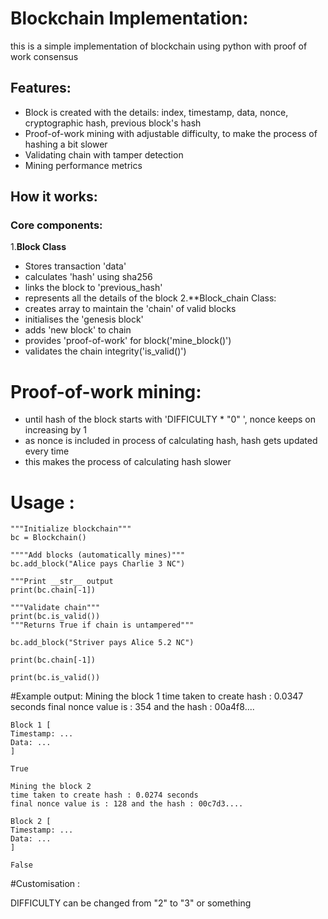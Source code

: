 # Blockchain Implementation:

this is a simple implementation of blockchain using python with proof of work consensus

## Features:

- Block is created with the details: index, timestamp, data, nonce, cryptographic hash, previous block's hash
- Proof-of-work mining with adjustable difficulty, to make the process of hashing a bit slower
- Validating chain with tamper detection
- Mining performance metrics

## How it works:

### Core components:
1.**Block Class**
  - Stores transaction 'data' 
  - calculates 'hash' using sha256
  - links the block to 'previous_hash'
  - represents all the details of the block
2.**Block_chain Class:
 - creates array to maintain the 'chain' of valid blocks
 - initialises the 'genesis block'
 - adds 'new block' to chain
 - provides 'proof-of-work' for block('mine_block()')
 - validates the chain integrity('is_valid()')

# Proof-of-work mining:

- until hash of the block starts with 'DIFFICULTY * "0" ', nonce keeps on increasing by 1
- as nonce is included in process of calculating hash, hash gets updated every time
- this makes the process of calculating hash slower

# Usage :

    """Initialize blockchain"""
    bc = Blockchain()

    """"Add blocks (automatically mines)"""
    bc.add_block("Alice pays Charlie 3 NC")

    """Print __str__ output
    print(bc.chain[-1])

    """Validate chain"""
    print(bc.is_valid())
    """Returns True if chain is untampered"""

    bc.add_block("Striver pays Alice 5.2 NC")

    print(bc.chain[-1])

    print(bc.is_valid())

#Example output:
    Mining the block 1
    time taken to create hash : 0.0347 seconds
    final nonce value is : 354 and the hash : 00a4f8....

    Block 1 [
    Timestamp: ...
    Data: ...
    ]

    True

    Mining the block 2
    time taken to create hash : 0.0274 seconds
    final nonce value is : 128 and the hash : 00c7d3....

    Block 2 [
    Timestamp: ...
    Data: ...
    ]

    False

#Customisation : 

DIFFICULTY can be changed from "2" to "3" or something
